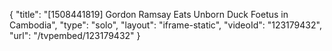 {
    "title": "[1508441819] Gordon Ramsay Eats Unborn Duck Foetus in Cambodia",
    "type": "solo",
    "layout": "iframe-static",
    "videoId": "123179432",
    "url": "\/tvpembed\/123179432"
}